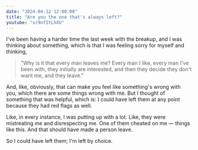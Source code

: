 ```yaml
---
date: "2024-04-12 12:00:00"
title: "Are you the one that's always left?"
youtube: "sr9nfItLhXU"
---
```


I've been having a harder time the last week with the breakup, and I was thinking about something, which is that I was feeling sorry for myself and thinking,
> "Why is it that every man leaves me? Every man I like, every man I've been with, they initially are interested, and then they decide they don't want me, and they leave."

And, like, obviously, that can make you feel like something's wrong with you, which there are some things wrong with me.
But I thought of something that was helpful, which is: I could have left them at any point because they had red flags as well.

Like, in every instance, I was putting up with a lot.
Like, they were mistreating me and disrespecting me.
One of them cheated on me — things like this.
And that should have made a person leave.

So I could have left them; I'm left by choice.

